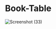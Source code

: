 # Book-Table
 ![Screenshot (33)](https://github.com/Krish4893/Book-Table/assets/153166445/199af2cf-01cc-4740-8aa5-24c06352ea70)

